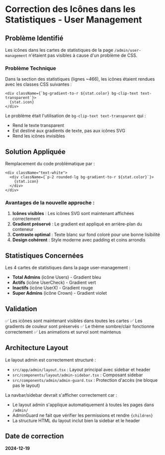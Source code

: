 # Correction des Icônes dans les Statistiques - User Management

## Problème Identifié

Les icônes dans les cartes de statistiques de la page `/admin/user-management` n'étaient pas visibles à cause d'un problème de CSS.

### Problème Technique

Dans la section des statistiques (lignes ~466), les icônes étaient rendues avec les classes CSS suivantes :

```tsx
<div className={`bg-gradient-to-r ${stat.color} bg-clip-text text-transparent`}>
  {stat.icon}
</div>
```

Le problème était l'utilisation de `bg-clip-text text-transparent` qui :
- Rend le texte transparent
- Est destiné aux gradients de texte, pas aux icônes SVG
- Rend les icônes invisibles

## Solution Appliquée

Remplacement du code problématique par :

```tsx
<div className="text-white">
  <div className={`p-2 rounded-lg bg-gradient-to-r ${stat.color}`}>
    {stat.icon}
  </div>
</div>
```

### Avantages de la nouvelle approche :
1. **Icônes visibles** : Les icônes SVG sont maintenant affichées correctement
2. **Gradient préservé** : Le gradient est appliqué en arrière-plan du conteneur
3. **Contraste optimal** : Texte blanc sur fond coloré pour une bonne lisibilité
4. **Design cohérent** : Style moderne avec padding et coins arrondis

## Statistiques Concernées

Les 4 cartes de statistiques dans la page user-management :
- **Total Admins** (icône Users) - Gradient bleu
- **Actifs** (icône UserCheck) - Gradient vert  
- **Inactifs** (icône UserX) - Gradient rouge
- **Super Admins** (icône Crown) - Gradient violet

## Validation

✅ Les icônes sont maintenant visibles dans toutes les cartes
✅ Les gradients de couleur sont préservés
✅ Le thème sombre/clair fonctionne correctement
✅ Les animations et survol sont maintenus

## Architecture Layout

Le layout admin est correctement structuré :
- `src/app/admin/layout.tsx` : Layout principal avec sidebar et header
- `src/components/layout/admin-sidebar.tsx` : Composant sidebar
- `src/components/admin/admin-guard.tsx` : Protection d'accès (ne bloque pas le layout)

La navbar/sidebar devrait s'afficher correctement car :
- Le layout admin s'applique automatiquement à toutes les pages dans `/admin/`
- AdminGuard ne fait que vérifier les permissions et rendre `{children}`
- La structure HTML du layout inclut bien la sidebar et le header

## Date de correction
**2024-12-19**
